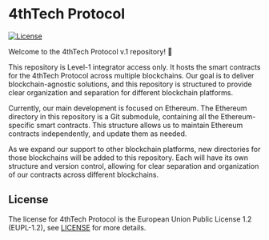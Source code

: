 # 4thTech Protocol

[![License](https://img.shields.io/badge/License-EUPL_1.2-blue)](https://github.com/4thtech/smart-contracts/blob/main/LICENSE.md)

Welcome to the 4thTech Protocol v.1 repository! 👋

This repository is Level-1 integrator access only. It hosts the smart contracts for the 4thTech Protocol across multiple blockchains. Our goal is to deliver blockchain-agnostic solutions, and this repository is structured to provide clear organization and separation for different blockchain platforms.

Currently, our main development is focused on Ethereum. The Ethereum directory in this repository is a Git submodule, containing all the Ethereum-specific smart contracts. This structure allows us to maintain Ethereum contracts independently, and update them as needed.

As we expand our support to other blockchain platforms, new directories for those blockchains will be added to this repository. Each will have its own structure and version control, allowing for clear separation and organization of our contracts across different blockchains.

## License

The license for 4thTech Protocol is the European Union Public License 1.2 (EUPL-1.2), see [LICENSE](https://github.com/4thtech/smart-contracts/blob/main/LICENSE.md) for more details.
